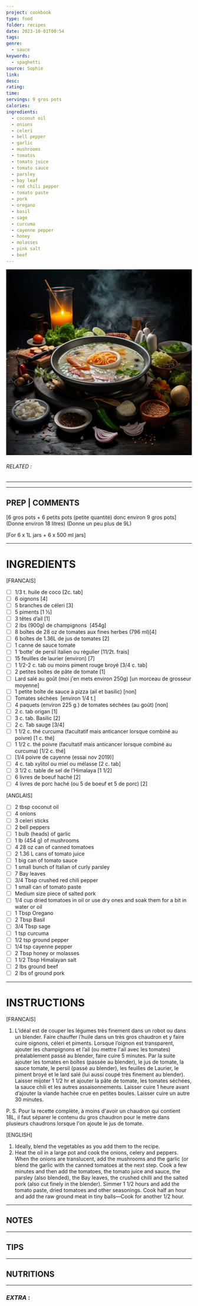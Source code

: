 ```yaml
---
project: cookbook
type: food
folder: recipes
date: 2023-10-01T00:54
tags: 
genre:
  - sauce
keywords:
  - spaghetti
source: Sophie
link: 
desc: 
rating: 
time: 
servings: 9 gros pots
calories: 
ingredients:
  - coconut oil
  - onions
  - celeri
  - bell pepper
  - garlic
  - mushrooms
  - tomatos
  - tomato juice
  - tomato sauce
  - parsley
  - bay leaf
  - red chili pepper
  - tomato paste
  - pork
  - oregano
  - basil
  - sage
  - curcuma
  - cayenne pepper
  - honey
  - molasses
  - pink salt
  - beef
---
```


![IMAGE](_default.png)

###### *RELATED* : 
---


---
## PREP | COMMENTS

[6 gros pots + 6 petits pots (petite quantité) donc environ 9 gros pots]
(Donne environ 18 litres) (Donne un peu plus de 9L)

[For 6 x 1L jars + 6 x 500 ml jars]

---
# INGREDIENTS

[FRANCAIS]

- [ ] 1/3 t. huile de coco [2c. tab]
- [ ] 6 oignons [4]
- [ ] 5 branches de céleri [3]
- [ ] 5 piments [1 ½]
- [ ] 3 têtes d’ail [1]
- [ ] 2 lbs (900g) de champignons  [454g]
- [ ] 8 boîtes de 28 oz de tomates aux fines herbes (796 ml)[4] 
- [ ] 6 boîtes de 1.36L de jus de tomates [2]
- [ ] 1 canne de sauce tomate 
- [ ] 1 ‘botte’ de persil italien ou régulier [11/2t. frais]
- [ ] 15 feuilles de laurier (environ) [7]
- [ ] 1 1/2-2 c. tab ou moins piment rouge broyé [3/4 c. tab]
- [ ] 2 petites boîtes de pâte de tomate [1]
- [ ] Lard salé au goût (moi j'en mets environ 250g) [un morceau de grosseur moyenne]
- [ ] 1 petite boîte de sauce à pizza (ail et basilic) [non]
- [ ] Tomates séchées  [environ 1/4 t.]
- [ ] 4 paquets (environ 225 g.) de tomates séchées (au goût) [non]
- [ ] 2 c. tab origan [1]
- [ ] 3 c. tab. Basilic [2]
- [ ] 2 c. Tab sauge [3/4]
- [ ] 1 1/2 c. thé curcuma (facultatif mais anticancer lorsque combiné au poivre) [1 c. thé]
- [ ] 1 1/2 c. thé poivre (facultatif mais anticancer lorsque combiné au curcuma) [1/2 c. thé]
- [ ] [1/4 poivre de cayenne (essai nov 2019)]
- [ ] 4 c. tab xylitol ou miel ou mélasse [2 c. tab]
- [ ] 3 1/2 c. table de sel de l’Himalaya [1 1/2]
- [ ] 6 livres de boeuf haché [2]
- [ ] 4 livres de porc haché (ou 5 de boeuf et 5 de porc) [2]

[ANGLAIS]

- [ ] 2 tbsp coconut oil
- [ ] 4 onions
- [ ] 3 celeri sticks
- [ ] 2 bell peppers
- [ ] 1 bulb (heads) of garlic  
- [ ] 1 lb (454 g) of mushrooms
- [ ] 4 28 oz can of canned tomatoes
- [ ] 2 1.36 L cans of tomato juice
- [ ] 1 big can of tomato sauce
- [ ] 1 small bunch of Italian of curly parsley
- [ ] 7 Bay leaves
- [ ] 3/4 Tbsp crushed red chili pepper
- [ ] 1 small can of tomato paste
- [ ] Medium size piece of salted pork
- [ ] 1/4 cup dried tomatoes in oil or use dry ones and soak them for a bit in water or oil
- [ ] 1 Tbsp Oregano
- [ ] 2 Tbsp Basil 
- [ ] 3/4 Tbsp sage
- [ ] 1 tsp curcuma
- [ ] 1/2 tsp ground pepper
- [ ] 1/4 tsp cayenne pepper
- [ ] 2 Tbsp honey or molasses
- [ ] 1 1/2 Tbsp Himalayan salt
- [ ] 2 lbs ground beef
- [ ] 2 lbs of ground pork

---
# INSTRUCTIONS

[FRANCAIS]

1. L’idéal est de couper les légumes très finement dans un robot ou dans un blender. Faire chauffer l’huile dans un très gros chaudron et y faire cuire oignons, céleri et piments. Lorsque l’oignon est transparent, ajouter les champignons et l’ail (ou mettre l'ail avec les tomates) préalablement passé au blender, faire cuire 5 minutes. Par la suite ajouter les tomates en boîtes (passée au blender), le jus de tomate, la sauce tomate, le persil (passé au blender), les feuilles de Laurier, le piment broyé et le lard salé (lui aussi coupé très finement au blender). Laisser mijoter 1 1/2 hr et ajouter la pâte de tomate, les tomates séchées, la sauce chili et les autres assaisonnements. Laisser cuire 1 heure avant d’ajouter la viande hachée crue en petites boules. Laisser cuire un autre 30 minutes. 

P. S. Pour la recette complète, à moins d'avoir un chaudron qui contient 18L, il faut séparer le contenu du gros chaudron pour le metre dans plusieurs chaudrons lorsque l'on ajoute le jus de tomate.

[ENGLISH]

1. Ideally, blend the vegetables as you add them to the recipe.
2. Heat the oil in a large pot and cook the onions, celery and peppers. When the onions are translucent, add the mushrooms and the garlic (or blend the garlic with the canned tomatoes at the next step. Cook a few minutes and then add the tomatoes, the tomato juice and sauce, the parsley (also blended), the Bay leaves, the crushed chilli and the salted pork (also cut finely in the blender). Simmer 1 1/2 hours and add the tomato paste, dried tomatoes and other seasonings. Cook half an hour and add the raw ground meat in tiny balls—Cook for another 1/2 hour.

---
## NOTES



---
## TIPS



---
## NUTRITIONS



---
### *EXTRA* :



